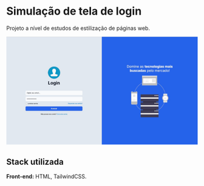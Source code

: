 
# Simulação de tela de login

Projeto a nível de estudos de estilização de páginas web.


![Alt text](src/assets/login.png)


## Stack utilizada

**Front-end:** HTML, TailwindCSS.

